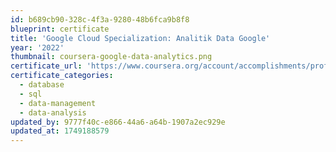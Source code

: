 ```yaml
---
id: b689cb90-328c-4f3a-9280-48b6fca9b8f8
blueprint: certificate
title: 'Google Cloud Specialization: Analitik Data Google'
year: '2022'
thumbnail: coursera-google-data-analytics.png
certificate_url: 'https://www.coursera.org/account/accomplishments/professional-cert/38VNY77ELKEE'
certificate_categories:
  - database
  - sql
  - data-management
  - data-analysis
updated_by: 9777f40c-e866-44a6-a64b-1907a2ec929e
updated_at: 1749188579
---
```

